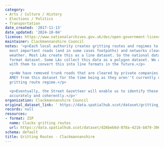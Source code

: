 ```yaml
---
category:
- Arts / Culture / History
- Elections / Politics
- Transportation
date_created: '2017-11-13'
date_updated: '2024-10-04'
license: https://www.nationalarchives.gov.uk/doc/open-government-licence/version/3/
maintainer: Clackmannanshire Council
notes: '<p>Each local authority creates gritting routes and regimes to keep their
  most important roads (and in some cases footpaths) and networks clear come bad winter
  weather. Most LAs create this as a line dataset. So the national dataset is a line
  format dataset. Some LAs collect this data as a polygon dataset. We are working
  with them to convert this into line formats in the future.</p>

  <p>We have removed trunk roads that are cleared by private companies e.g BEAR and
  AMEY from this dataset for the time being as they aren''t currently under the LA
  gritting route regime.</p>

  <p>Eventually, the Street Gazetteer will enable us to identify these routes more
  accurately and coherently.</p>'
organization: Clackmannanshire Council
original_dataset_link: ' https://data.spatialhub.scot/dataset/gritting_routes-cl'
records: null
resources:
- format: ZIP
  name: Clacks gritting routes
  url: https://data.spatialhub.scot/dataset/d26beb6d-078a-4216-b879-306aea2414a2/resource/dd1392e7-8816-4c83-b23c-ec02e6738a2e/download/gritting_routes.zip
schema: default
title: Gritting Routes - Clackmannanshire
---
```

